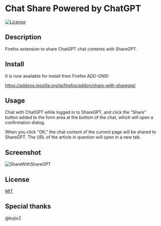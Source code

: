 # Chat Share Powered by ChatGPT

[![License](https://img.shields.io/github/license/hidao80/Share-with-ShareGPT)](/LICENSE)

## Description

Firefox extension to share ChatGPT chat contents with ShareGPT.

## Install

It is now available for install from Firefox ADD-ONS!

<https://addons.mozilla.org/ja/firefox/addon/share-with-sharegpt/>

## Usage

Chat with ChatGPT while logged in to ShareGPT, and click the "Share" button added to the form area at the bottom of the chat, which will open a confirmation dialog.

When you click "OK," the chat content of the current page will be shared to ShareGPT. The URL of the article in question will open in a new tab.

## Screenshot

![ShareWithShareGPT](https://user-images.githubusercontent.com/8155294/227754372-f419124f-6571-4f83-b4ac-8e9542637087.gif)

## License

[MIT](/LICENSE)

## Special thanks

@kojix2
